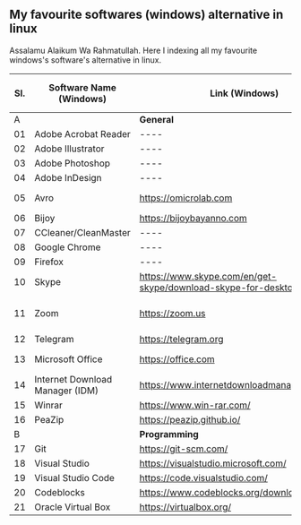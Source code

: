 ## My favourite softwares (windows) alternative in linux

Assalamu Alaikum Wa Rahmatullah. Here I indexing all my favourite windows's software's alternative in linux. <br>


Sl.| Software Name (Windows) | Link (Windows) | Software Name (Linux) | Link (Linux) |Comment
---| ---- | ----| ---- | ---- | ---
A|| **General** | ---- | ---- | ----
01| Adobe Acrobat Reader | ---- |------|----|----
02| Adobe Illustrator | ---- | ----- | ----|----
03| Adobe Photoshop | ---- | GIMP | ---- | ---- 
04| Adobe InDesign | ---- | ---- | ---- | ----
05| Avro | https://omicrolab.com | Ibus-Avro | https://blog.maateen.me/bn/install-avro-keyboard-in-ubuntu/ | ---- 
06| Bijoy | https://bijoybayanno.com | Otobi | https://otobikb.github.io/ | ----
07| CCleaner/CleanMaster | ---- | Bleachbit | https://www.bleachbit.org/ | ----
08| Google Chrome | ---- | same | ----- | ----
09| Firefox | ---- | same | ---- | ---- 
10| Skype | https://www.skype.com/en/get-skype/download-skype-for-desktop/ | same | same | ----
11| Zoom | https://zoom.us | same | https://support.zoom.us/hc/en-us/articles/204206269-Installing-or-updating-Zoom-on-Linux | ----
12| Telegram | https://telegram.org | same | same | ---- 
13| Microsoft Office | https://office.com | Libre Office | https://www.libreoffice.org/ | ---- 
14| Internet Download Manager (IDM) | https://www.internetdownloadmanager.com/ | Persepolis | https://persepolisdm.github.io/ | ----
15| Winrar | https://www.win-rar.com/ | PeaZip | https://peazip.github.io/ | ----
16| PeaZip | https://peazip.github.io/ | same | same | ----
B| | **Programming**
17| Git | https://git-scm.com/ | same | same | ----  
18| Visual Studio | https://visualstudio.microsoft.com/ | ---- | ---- | ----
19| Visual Studio Code | https://code.visualstudio.com/ | same | same | ---- 
20| Codeblocks | https://www.codeblocks.org/downloads/binaries/ | same | same | ---- 
21| Oracle Virtual Box | https://virtualbox.org/ | same | same | ----
